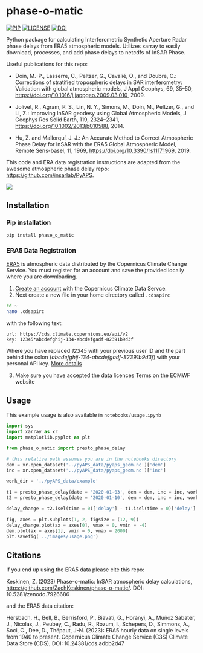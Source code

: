 # phase-o-matic
[![PIP](https://img.shields.io/badge/pip-0.0.8-purple)](https://img.shields.io/badge/pip-0.0.8-purple)
[![LICENSE](https://img.shields.io/badge/license-MIT-orange)](https://img.shields.io/badge/license-MIT-orange)
[![DOI](https://zenodo.org/badge/636333382.svg)](https://zenodo.org/badge/latestdoi/636333382) 

Python package for calculating Interferometric Synthetic Aperture Radar phase delays from ERA5 atmospheric models. Utilizes xarray to easily download, processes, and add phase delays to netcdfs of InSAR Phase.

Useful publications for this repo:
 - Doin, M.-P., Lasserre, C., Peltzer, G., Cavalié, O., and Doubre, C.: Corrections of stratified tropospheric delays in SAR interferometry: Validation with global atmospheric models, J Appl Geophys, 69, 35–50, https://doi.org/10.1016/j.jappgeo.2009.03.010, 2009.

 - Jolivet, R., Agram, P. S., Lin, N. Y., Simons, M., Doin, M., Peltzer, G., and Li, Z.: Improving InSAR geodesy using Global Atmospheric Models, J Geophys Res Solid Earth, 119, 2324–2341, https://doi.org/10.1002/2013jb010588, 2014.

 - Hu, Z. and Mallorquí, J. J.: An Accurate Method to Correct Atmospheric Phase Delay for InSAR with the ERA5 Global Atmospheric Model, Remote Sens-basel, 11, 1969, https://doi.org/10.3390/rs11171969, 2019.

This code and ERA data registration instructions are adapted from the awesome atmospheric phase delay repo: https://github.com/insarlab/PyAPS.

<img src="https://github.com/ZachKeskinen/phase-o-matic/blob/main/images/pyaps_phaseo_compare.png">

## Installation

### Pip installation
```bash
pip install phase_o_matic
```

### ERA5 Data Registration

[ERA5](https://cds.climate.copernicus.eu/cdsapp#!/dataset/reanalysis-era5-single-levels) is atmospheric data distributed by the Copernicus Climate Change Service. You must register for an account and save the provided locally where you are downloading.

1. [Create an account](https://cds.climate.copernicus.eu/user/register) with the Copernicus Climate Data Servce.
2. Next create a new file in your home directory called `.cdsapirc` 
```bash
cd ~
nano .cdsapirc
```
with the following text:

```
url: https://cds.climate.copernicus.eu/api/v2
key: 12345*abcdefghij-134-abcdefgadf-82391b9d3f
```

Where you have replaced *12345* with your previous user ID and the part behind the colon (*abcdefghij-134-abcdefgadf-82391b9d3f*) with your personal API key. [More details](https://cds.climate.copernicus.eu/api-how-to)

3. Make sure you have accepted the data licences Terms on the ECMWF website

## Usage

This example usage is also available in `notebooks/usage.ipynb`

```python
import sys
import xarray as xr
import matplotlib.pyplot as plt

from phase_o_matic import presto_phase_delay

# this relative path assumes you are in the notebooks directory
dem = xr.open_dataset('../pyAPS_data/pyaps_geom.nc')['dem']
inc = xr.open_dataset('../pyAPS_data/pyaps_geom.nc')['inc']

work_dir = '../pyAPS_data/example'

t1 = presto_phase_delay(date = '2020-01-03', dem = dem, inc = inc, work_dir = work_dir, wavelength = 0.238403545)
t2 = presto_phase_delay(date = '2020-01-10', dem = dem, inc = inc, work_dir = work_dir, wavelength = 0.238403545)

delay_change = t2.isel(time = 0)['delay'] - t1.isel(time = 0)['delay']

fig, axes = plt.subplots(1, 2, figsize = (12, 9))
delay_change.plot(ax = axes[0], vmax = 0, vmin = -4)
dem.plot(ax = axes[1], vmin = 0, vmax = 2000)
plt.savefig('../images/usage.png')
```

## Citations

If you end up using the ERA5 data please cite this repo:

Keskinen, Z. (2023) Phase-o-matic: InSAR atmospheric delay calculations, https://github.com/ZachKeskinen/phase-o-matic/. DOI: 10.5281/zenodo.7926686

and the ERA5 data citation:

Hersbach, H., Bell, B., Berrisford, P., Biavati, G., Horányi, A., Muñoz Sabater, J., Nicolas, J., Peubey, C., Radu, R., Rozum, I., Schepers, D., Simmons, A., Soci, C., Dee, D., Thépaut, J-N. (2023): ERA5 hourly data on single levels from 1940 to present. Copernicus Climate Change Service (C3S) Climate Data Store (CDS), DOI: 10.24381/cds.adbb2d47

